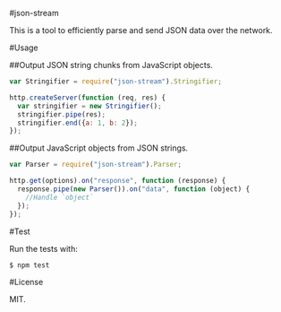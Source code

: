 #json-stream

This is a tool to efficiently parse and send JSON data over the network.

#Usage

##Output JSON string chunks from JavaScript objects.

```javascript
var Stringifier = require("json-stream").Stringifier;

http.createServer(function (req, res) {
  var stringifier = new Stringifier();
  stringifier.pipe(res);
  stringifier.end({a: 1, b: 2});
});
```

##Output JavaScript objects from JSON strings.

```javascript
var Parser = require("json-stream").Parser;

http.get(options).on("response", function (response) {
  response.pipe(new Parser()).on("data", function (object) {
    //Handle `object`
  });
});
```

#Test

Run the tests with:

```
$ npm test
```

#License

MIT.